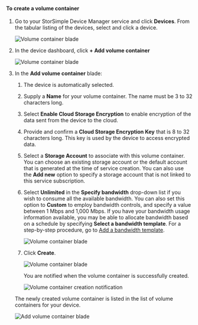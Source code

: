 <!--author=alkohli last changed: 02/10/17-->

#### To create a volume container
1. Go to your StorSimple Device Manager service and click **Devices**. From the tabular listing of the devices, select and click a device. 

    ![Volume container blade](./media/storsimple-8000-create-volume-container/createvolumecontainer1.png)

2. In the device dashboard, click **+ Add volume container**

    ![Volume container blade](./media/storsimple-8000-create-volume-container/createvolumecontainer2.png)

3. In the **Add volume container** blade:
   
   1. The device is automatically selected.
   2. Supply a **Name** for your volume container. The name must be 3 to 32 characters long.
   3. Select **Enable Cloud Storage Encryption** to enable encryption of the data sent from the device to the cloud.
   4. Provide and confirm a **Cloud Storage Encryption Key** that is 8 to 32 characters long. This key is used by the device to access encrypted data.
   5. Select a **Storage Account** to associate with this volume container. You can choose an existing storage account or the default account that is generated at the time of service creation. You can also use the **Add new** option to specify a storage account that is not linked to this service subscription.
   6. Select **Unlimited** in the **Specify bandwidth** drop-down list if you wish to consume all the available bandwidth. You can also set this option to **Custom** to employ bandwidth controls, and specify a value between 1 Mbps and 1,000 Mbps.
      If you have your bandwidth usage information available, you may be able to allocate bandwidth based on a schedule by specifying **Select a bandwidth template**. For a step-by-step procedure, go to [Add a bandwidth template](../articles/storsimple/storsimple-manage-bandwidth-templates.md#add-a-bandwidth-template).

      ![Volume container blade](./media/storsimple-8000-create-volume-container/createvolumecontainer6b.png)
   7. Click **Create**.

        ![Volume container blade](./media/storsimple-8000-create-volume-container/createvolumecontainer6.png)
   
       You are notified when the volume container is successfully created.

       ![Volume container creation notification](./media/storsimple-8000-create-volume-container/createvolumecontainer8.png)

   The newly created volume container is listed in the list of volume containers for your device.

   ![Add volume container blade](./media/storsimple-8000-create-volume-container/createvolumecontainer9.png)


